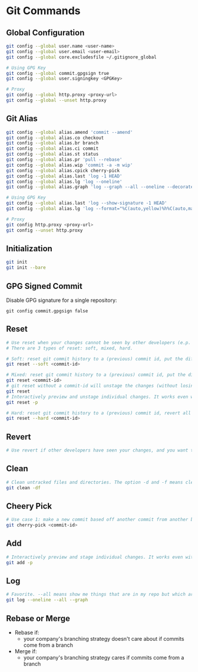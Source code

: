 # Git Commands

## Global Configuration

```sh
git config --global user.name <user-name>
git config --global user.email <user-email>
git config --global core.excludesfile ~/.gitignore_global

# Using GPG Key
git config --global commit.gpgsign true
git config --global user.signingkey <GPGKey>

# Proxy
git config --global http.proxy <proxy-url>
git config --global --unset http.proxy
```

## Git Alias

```sh
git config --global alias.amend 'commit --amend'
git config --global alias.co checkout
git config --global alias.br branch
git config --global alias.ci commit
git config --global alias.st status
git config --global alias.pr 'pull --rebase'
git config --global alias.wip 'commit -a -m wip'
git config --global alias.cpick cherry-pick
git config --global alias.last 'log -1 HEAD'
git config --global alias.lg 'log --oneline'
git config --global alias.graph 'log --graph --all --oneline --decorate'

# Using GPG Key
git config --global alias.last 'log --show-signature -1 HEAD'
git config --global alias.lg 'log --format="%C(auto,yellow)%h%C(auto,magenta)% G? %C(auto,reset)%s%C(auto,red bold)% gD% D"'

# Proxy
git config http.proxy <proxy-url>
git config --unset http.proxy
```

## Initialization

```sh
git init
git init --bare
```

## GPG Signed Commit

Disable GPG signature for a single repository:

    git config commit.gpgsign false

## Reset

```sh
# Use reset when your changes cannot be seen by other developers (e.p. by convention or because it is local). If it's seen by others, use revert instead.
# There are 3 types of reset: soft, mixed, hard.

# Soft: reset git commit history to a (previous) commit id, put the diff changes in staging directory
git reset --soft <commit-id>

# Mixed: reset git commit history to a (previous) commit id, put the diff changes in working directory
git reset <commit-id>
# git reset without a commit-id will unstage the changes (without losing them)
git reset
# Interactively preview and unstage individual changes. It works even within the same file, part of the file could be unstaged, other parts would stay staged.
git reset -p

# Hard: reset git commit history to a (previous) commit id, revert all changes of tracked files to the previous state, leaves untracked files alone
git reset --hard <commit-id>

```

## Revert

```sh
# Use revert if other developers have seen your changes, and you want to "revert" your changes. This will create a new commit instead of changing the commit history.
```

## Clean

```sh
# Clean untracked files and directories. The option -d and -f means cleaning files and directories respectively
git clean -df

```

## Cheery Pick

```sh
# Use case 1: make a new commit based off another commit from another branch. Typically used when you committed in the wrong branch and want to move the commit to the correct branch. Use reset --hard and clean to revert the wrong branch to the initial state.
git cherry-pick <commit-id>

```

## Add

```sh
# Interactively preview and stage individual changes. It works even within the same file, part of the file could be staged, other parts would not be unstaged.
git add -p
```

## Log

```sh
# Favorite. --all means show me things that are in my repo but which are not necessarily the ancestors of my current commit. a.k.a all branches; --graph means show a graph.
git log --oneline --all --graph
```

## Rebase or Merge
- Rebase if:
    - your company's branching strategy doesn't care about if commits come from a branch
- Merge if:
    - your company's branching strategy cares if commits come from a branch